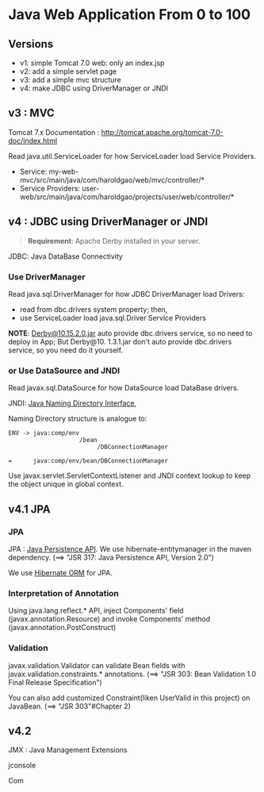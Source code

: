 # Java Web Application From 0 to 100

## Versions

- v1: simple Tomcat 7.0 web: only an index.jsp
- v2: add a simple servlet page
- v3: add a simple mvc structure
- v4: make JDBC using DriverManager or JNDI

## v3 : MVC

Tomcat 7.x Documentation : http://tomcat.apache.org/tomcat-7.0-doc/index.html

Read java.util.ServiceLoader for how ServiceLoader load Service Providers.
- Service: my-web-mvc/src/main/java/com/haroldgao/web/mvc/controller/*
- Service Providers: user-web/src/main/java/com/haroldgao/projects/user/web/controller/*

## v4 : JDBC using DriverManager or JNDI

> **Requirement**: 
> Apache Derby installed in your server.

JDBC: Java DataBase Connectivity

### Use DriverManager

Read java.sql.DriverManager for how JDBC DriverManager load Drivers:
- read from dbc.drivers system property; then,
- use ServiceLoader load java.sql.Driver Service Providers

**NOTE**: Derby@10.15.2.0.jar auto provide dbc.drivers service, so no need to deploy in App; But Derby@10. 1.3.1.jar don't auto provide dbc.drivers service, so you need do it yourself.

### or Use DataSource and JNDI

Read javax.sql.DataSource for how DataSource load DataBase drivers.

JNDI: [Java Naming Directory Interface](http://tomcat.apache.org/tomcat-7.0-doc/jndi-resources-howto.html),

Naming Directory structure is analogue to:

```text
ENV -> java:comp/env
                    /bean
                         /DBConnectionManager

=      java:comp/env/bean/DBConnectionManager
```

Use javax.servlet.ServletContextListener and JNDI context lookup to keep the object unique in global context.

## v4.1 JPA

### JPA

JPA : [Java Persistence API](https://www.oracle.com/technical-resources/articles/java/jpa.html). We use hibernate-entitymanager in the maven dependency. (==> "JSR 317: Java Persistence API, Version 2.0")

We use [Hibernate ORM](https://docs.jboss.org/hibernate/orm/5.4/quickstart/html_single/#tutorial_jpa) for JPA. 

### Interpretation of Annotation

Using java.lang.reflect.* API, inject Components' field (javax.annotation.Resource) and invoke Components' method (javax.annotation.PostConstruct)

### Validation

javax.validation.Validator can validate Bean fields with javax.validation.constraints.* annotations. (==> "JSR 303: Bean Validation 1.0 Final Release Specification")

You can also add customized Constraint(liken UserValid in this project) on JavaBean. (==> "JSR 303"#Chapter 2)



## v4.2

JMX : Java Management Extensions

jconsole

Com

